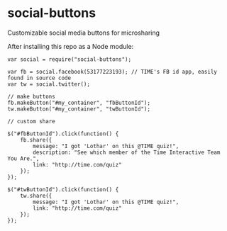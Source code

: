 social-buttons
==============

Customizable social media buttons for microsharing 

After installing this repo as a Node module:

	var social = require("social-buttons");

	var fb = social.facebook(53177223193); // TIME's FB id app, easily found in source code
	var tw = social.twitter();

	// make buttons
	fb.makeButton("#my_container", "fbButtonId");
	tw.makeButton("#my_container", "twButtonId");

	// custom share

	$("#fbButtonId").click(function() {
		fb.share({
			message: "I got 'Lothar' on this @TIME quiz!",
			description: "See which member of the Time Interactive Team You Are.",
			link: "http://time.com/quiz"
		});
	});

	$("#twButtonId").click(function() {
		tw.share({
			message: "I got 'Lothar' on this @TIME quiz!",
			link: "http://time.com/quiz"
		});
	});